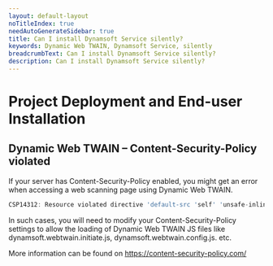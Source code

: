 ```yaml
---
layout: default-layout
noTitleIndex: true
needAutoGenerateSidebar: true
title: Can I install Dynamsoft Service silently? 
keywords: Dynamic Web TWAIN, Dynamsoft Service, silently
breadcrumbText: Can I install Dynamsoft Service silently? 
description: Can I install Dynamsoft Service silently? 
---
```


# Project Deployment and End-user Installation

## Dynamic Web TWAIN – Content-Security-Policy violated

If your server has Content-Security-Policy enabled, you might get an error when accessing a web scanning page using Dynamic Web TWAIN.

```javascript
CSP14312: Resource violated directive 'default-src 'self' 'unsafe-inline' 'unsafe-eval'' in Content-Security-Policy: wss://127.0.0.1:8992/. Resource will be blocked.
```
In such cases, you will need to modify your Content-Security-Policy settings to allow the loading of Dynamic Web TWAIN JS files like dynamsoft.webtwain.initiate.js, dynamsoft.webtwain.config.js. etc.

More information can be found on <a href="https://content-security-policy.com/" target="_blank">https://content-security-policy.com/</a>
